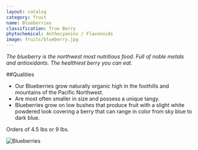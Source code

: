 ```yaml
---
layout: catalog
category: fruit
name: Blueberries
classification: True Berry
phytochemical: Anthocyanins / Flavonoids
image: fruits/blueberry.jpg
---
```


*The blueberry is the northwest most nutritious food. Full of noble metals and antioxidants. The healthiest berry you can eat.*

##Qualities 
 
- Our Blueberries grow naturally organic high in the foothills and mountains of the Pacific Northwest. 
- Are most often smaller in size and possess a unique tangy. 
- Blueberries grow on low bushes that produce fruit with a slight white powdered look covering a berry that can range in color from sky blue to dark blue. 

Orders of 4.5 lbs  or 9 lbs. 

![Blueberries](http://upload.wikimedia.org/wikipedia/commons/8/88/PattsBlueberries.jpg)

